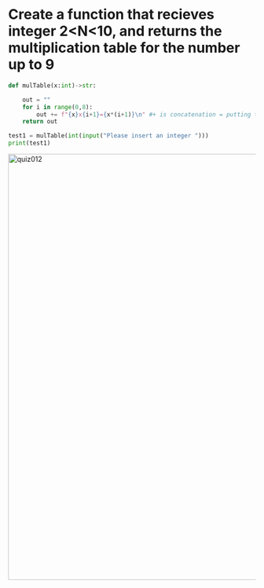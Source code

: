 # Create a function that recieves integer 2<N<10, and returns the multiplication table for the number up to 9

```.py
def mulTable(x:int)->str:

    out = ""
    for i in range(0,8):
        out += f"{x}x{i+1}={x*(i+1)}\n" #+ is concatenation = putting two strings together
    return out

test1 = mulTable(int(input("Please insert an integer ")))
print(test1)
```

<img width="867" alt="quiz012" src="https://user-images.githubusercontent.com/112055062/192402881-cf75341d-1a7f-4d8a-a2cc-dc55ec6d4a5d.png">

